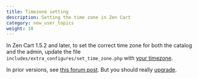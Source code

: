 ```yaml
---
title: Timezone setting 
description: Setting the time zone in Zen Cart 
category: new_user_topics
weight: 10
---
```


In Zen Cart 1.5.2 and later, to set the correct time zone for both the
catalog and the admin, update the file `includes/extra_configures/set_time_zone.php` with [your timezone](https://www.php.net/manual/en/timezones.php). 

In prior versions, see [this forum post](https://www.zen-cart.com/showthread.php?208662-date-timezone-patch-for-v1-5-1).  But you should really [upgrade](/user/upgrading/). 

